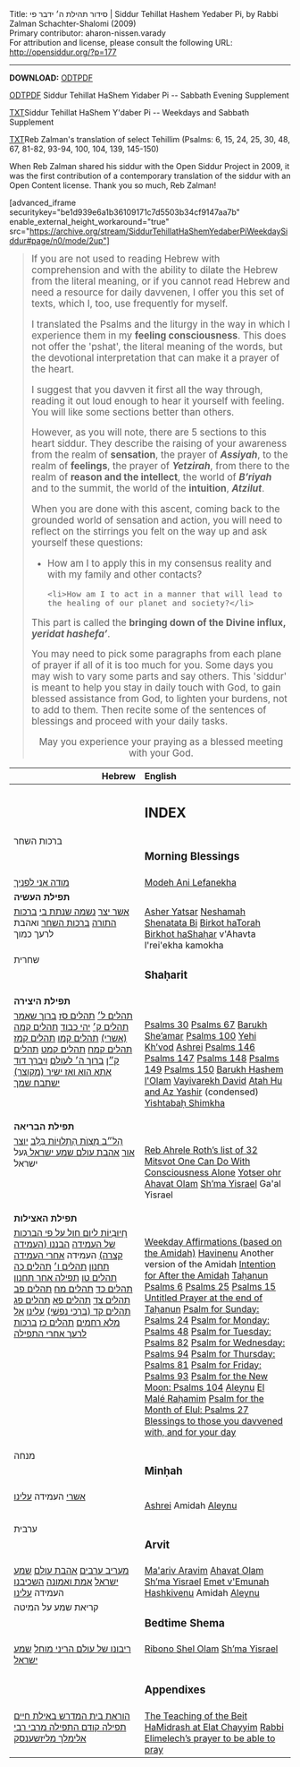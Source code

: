 <html>
<head></head>
<body>
Title: סידור תהילת ה׳ ידבר פי | Siddur Tehillat Hashem Yedaber Pi, by Rabbi Zalman Schachter-Shalomi (2009)<br />
Primary contributor: aharon-nissen.varady<br />
For attribution and license, please consult the following URL: <a href="http://opensiddur.org/?p=177">http://opensiddur.org/?p=177</a>
<p />
<hr />

<strong>DOWNLOAD:</strong> <a class="download" href="https://opensiddur.org/wp-content/uploads/2009/10/Siddur-Tehillat-haShem-Weekday-Siddur.odt">ODT</a><a class="pdf" href="https://opensiddur.org/wp-content/uploads/2009/10/Siddur-Tehillat-haShem-Weekday-Siddur.pdf">PDF</a>

<a class="download" href="https://opensiddur.org/wp-content/uploads/2009/10/Siddur-Tehillat-haShem-Sabbath-Supplement.odt">ODT</a><a class="pdf" href="https://opensiddur.org/wp-content/uploads/2009/10/Siddur-Tehillat-haShem-Sabbath-Supplement.pdf">PDF</a> Siddur Tehillat HaShem Yidaber Pi -- Sabbath Evening Supplement

<a class="download" href="https://opensiddur.org/wp-content/uploads/2009/10/Siddur-Tehillat-HaShem-Yidaber-Pi.txt">TXT</a>Siddur Tehillat HaShem Y'daber Pi -- Weekdays and Sabbath Supplement

<a class="download" href="https://opensiddur.org/wp-content/uploads/2009/10/Reb-Zalmans-Psalms-utf-8.txt">TXT</a>Reb Zalman's translation of select Tehillim (Psalms: 6, 15, 24, 25, 30, 48, 67, 81-82, 93-94, 100, 104, 139, 145-150)

When Reb Zalman shared his siddur with the Open Siddur Project in 2009, it was the first contribution of a contemporary translation of the siddur with an Open Content license. Thank you so much, Reb Zalman!

[advanced_iframe securitykey="be1d939e6a1b36109171c7d5503b34cf9147aa7b" enable_external_height_workaround="true" src="https://archive.org/stream/SiddurTehillatHaShemYedaberPiWeekdaySiddur#page/n0/mode/2up"]

<blockquote><div class="english" style="font-size: 1.2em;">
If you are not used to reading Hebrew with comprehension and with the ability to dilate the Hebrew from the literal meaning, or if you cannot read Hebrew and need a resource for daily davvenen, I offer you this set of texts, which I, too, use frequently for myself.

I translated the Psalms and the liturgy in the way in which I experience them in my <strong>feeling consciousness</strong>. This does not offer the 'pshat', the literal meaning of the words, but the devotional interpretation that can make it a prayer of the heart.

I suggest that you davven it first all the way through, reading it out loud enough to hear it yourself with feeling. You will like some sections better than others.

However, as you will note, there are 5 sections to this heart siddur.  They describe the raising of your awareness from the realm of <strong>sensation</strong>, the prayer of <strong><em>Assiyah</em></strong>, to the realm of <strong>feelings</strong>, the prayer of <strong><em>Yetzirah</em></strong>, from there to the realm of <strong>reason and the intellect</strong>, the world of <strong><em>B’riyah</em></strong> and to the summit, the world of the <strong>intuition</strong>, <strong><em>Atzilut</em></strong>.

When you are done with this ascent, coming back to the grounded world of sensation and action, you will need to reflect on the stirrings you felt on the way up and ask yourself these questions:

<ul>
    <li>How am I to apply this in my consensus reality and with my family and other contacts?</li>
    
    <li>How am I to act in a manner that will lead to the healing of our planet and society?</li>
</ul>

This part is called the <strong>bringing down of the Divine influx, <em>yeridat hashefa’</em></strong>.

You may need to pick some paragraphs from each plane of prayer if all of it is too much for you. Some days you may wish to vary some parts and say others. This 'siddur' is meant to help you stay in daily touch with God, to gain blessed assistance from God, to lighten your burdens, not to add to them. Then recite some of the sentences of blessings and proceed with your daily tasks.

<center>May you experience
your praying
as a blessed meeting
with your God.</center>
</div></blockquote>

<table style="margin-left: auto;margin-right: auto;" class="draggable">
<thead><tr><th id="x" style="text-align: right;">Hebrew</th><th style="text-align: left;">English</th></tr></thead>
<tbody>
<tr><td style="vertical-align:top;" width="46%">
<div class="liturgy"><span lang="he">

</span></div></td>
 
<td style="vertical-align:top;" width="53%">
<div class="english">
<h2>INDEX</h2>
</div></td></tr>


<tr><td style="vertical-align:top;" width="46%">
<div class="liturgy"><span lang="he">
ברכות השחר
</span></div></td>
 
<td style="vertical-align:top;" width="53%">
<div class="english">
<h3>Morning Blessings</h3>
</div></td></tr>


<tr><td style="vertical-align:top;" width="46%">
<div class="liturgy"><span lang="he">
<a href="http://opensiddur.org/?p=29385">מודה אני לפניך</a>
</span></div></td>
 
<td style="vertical-align:top;" width="53%">
<div class="english">
<a href="http://opensiddur.org/?p=29385">Modeh Ani Lefanekha</a>
</div></td></tr>


<tr><td style="vertical-align:top;" width="46%">
<div class="liturgy"><span lang="he">
<strong>תפילת העשיה</strong>
</span></div></td>
 
<td style="vertical-align:top;" width="53%">
<div class="english">

</div></td></tr>


<tr><td style="vertical-align:top;" width="46%">
<div class="liturgy"><span lang="he">
<a href="http://opensiddur.org/?p=17029">אשר יצר</a>
<a href="http://opensiddur.org/?p=17309">נשמה שנתת בי</a>
<a href="http://opensiddur.org/?p=17284">ברכות התורה</a>
<a href="http://opensiddur.org/?p=20929">ברכות השחר</a>
ואהבת לרעך כמוך
</span></div></td>
 
<td style="vertical-align:top;" width="53%">
<div class="english">
<a href="http://opensiddur.org/?p=17029">Asher Yatsar</a>
<a href="http://opensiddur.org/?p=17309">Neshamah Shenatata Bi</a>
<a href="http://opensiddur.org/?p=17284">Birkot haTorah</a>
<a href="http://opensiddur.org/?p=20929">Birkhot haShaḥar</a>
v'Ahavta l'rei'ekha kamokha
</div></td></tr>


<tr><td style="vertical-align:top;" width="46%">
<div class="liturgy"><span lang="he">
שחרית
</span></div></td>
 
<td style="vertical-align:top;" width="53%">
<div class="english">
<h3>Shaḥarit</h3>
</div></td></tr>


<tr><td style="vertical-align:top;" width="46%">
<div class="liturgy"><span lang="he">
<strong>תפילת היצירה</strong>
</span></div></td>
 
<td style="vertical-align:top;" width="53%">
<div class="english">

</div></td></tr>


<tr><td style="vertical-align:top;" width="46%">
<div class="liturgy"><span lang="he">
<a href="http://opensiddur.org/?p=16071">תהלים ל׳</a>
<a href="http://opensiddur.org/?p=16529">תהלים סז</a>
<a href="http://opensiddur.org/?p=17825">ברוך שאמר</a>
<a href="http://opensiddur.org/?p=16555">תהלים ק׳</a>
<a href="http://opensiddur.org/?p=18119">יהי כבוד</a>
<a href="http://opensiddur.org/?p=20948">תהלים קמה (אשרי)‏</a>
<a href="http://opensiddur.org/?p=20962">תהלים קמו</a>
<a href="http://opensiddur.org/?p=20969">תהלים קמז</a>
<a href="http://opensiddur.org/?p=20977">תהלים קמח</a>
<a href="http://opensiddur.org/?p=20984">תהלים קמט</a>
<a href="http://opensiddur.org/?p=20989">תהלים ק״ן</a>
<a href="http://opensiddur.org/?p=21001">ברוך ה׳ לעולם</a>
<a href="http://opensiddur.org/?p=21008">ויברך דוד</a>
<a href="http://opensiddur.org/?p=21013">אתא הוא ואז ישיר (מקוצר)‏</a>
<a href="http://opensiddur.org/?p=21023">ישתבח שמך </a>
</span></div></td>
 
<td style="vertical-align:top;" width="53%">
<div class="english">

<a href="http://opensiddur.org/?p=16071">Psalms 30</a>
<a href="http://opensiddur.org/?p=16529">Psalms 67</a>
<a href="http://opensiddur.org/?p=17825">Barukh She’amar</a>
<a href="http://opensiddur.org/?p=16555">Psalms 100</a>
<a href="http://opensiddur.org/?p=18119">Yehi Kh’vod</a>
<a href="http://opensiddur.org/?p=20948">Ashrei</a>
<a href="http://opensiddur.org/?p=20962">Psalms 146</a>
<a href="http://opensiddur.org/?p=20969">Psalms 147</a>
<a href="http://opensiddur.org/?p=20977">Psalms 148</a>
<a href="http://opensiddur.org/?p=20984">Psalms 149</a>
<a href="http://opensiddur.org/?p=20989">Psalms 150</a>
<a href="http://opensiddur.org/?p=21001">Barukh Hashem l'Olam</a>
<a href="http://opensiddur.org/?p=21008">Vayivarekh David</a>
<a href="http://opensiddur.org/?p=21013">Atah Hu and Az Yashir</a> (condensed)
<a href="http://opensiddur.org/?p=21023">Yishtabaḥ Shimkha</a>

</div></td></tr>


<tr><td style="vertical-align:top;" width="46%">
<div class="liturgy"><span lang="he">
<strong>תפילת הבריאה</strong>
</span></div></td>
 
<td style="vertical-align:top;" width="53%">
<div class="english">

</div></td></tr>


<tr><td style="vertical-align:top;" width="46%">
<div class="liturgy"><span lang="he">
<a href="http://opensiddur.org/?p=21031">הַל״ב מִצְוֺת הַתְלוּיוֹת בַּלֵּב</a>
<a href="http://opensiddur.org/?p=21412">יוצר אור</a>
<a href="http://opensiddur.org/?p=21403">אהבת עולם </a>
<a href="http://opensiddur.org/?p=20907">שמע ישראל </a>
געל ישראל
</span></div></td>
 
<td style="vertical-align:top;" width="53%">
<div class="english">

<a href="http://opensiddur.org/?p=21031">Reb Ahrele Roth’s list of 32 Mitsvot One Can Do With Consciousness Alone</a>
<a href="http://opensiddur.org/?p=21412">Yotser ohr</a>
<a href="http://opensiddur.org/?p=21403">Ahavat Olam</a>
<a href="http://opensiddur.org/?p=20907">Sh’ma Yisrael</a>
Ga'al Yisrael
</div></td></tr>


<tr><td style="vertical-align:top;" width="46%">
<div class="liturgy"><span lang="he">
<strong>תפילת האצילות</strong>
</span></div></td>
 
<td style="vertical-align:top;" width="53%">
<div class="english">

</div></td></tr>


<tr><td style="vertical-align:top;" width="46%">
<div class="liturgy"><span lang="he">
<a href="http://opensiddur.org/?p=21107">חִיוּבִיוֹת ליום חול על פי הברכות של העמידה</a>
<a href="http://opensiddur.org/?p=21089">הבננו (העמידה קצרה)‏</a>
העמידה
<a href="http://opensiddur.org/?p=29416">אחרי העמידה</a>
<a href="http://opensiddur.org/?p=10440">תחנון</a>
<a href="http://opensiddur.org/?p=20900">תהלים ו׳</a>
<a href="http://opensiddur.org/?p=20883">תהלים כה</a>
<a href="http://opensiddur.org/?p=20866">תהלים טו</a>
<a href="http://opensiddur.org/?p=20851">תפילה אחר תחנון</a>
<a href="http://opensiddur.org/?p=16164">תהלים כד</a>
<a href="http://opensiddur.org/?p=16235">תהלים מח</a>
<a href="http://opensiddur.org/?p=16241">תהלים פב</a>
<a href="http://opensiddur.org/?p=16119">תהלים צד</a>
<a href="http://opensiddur.org/?p=16128">תהלים פא</a>
<a href="http://opensiddur.org/?p=16137">תהלים פג</a>
<a href="http://opensiddur.org/?p=20811">תהלים קד (ברכי נפשׁי)‏</a>
<a href="http://opensiddur.org/?p=20891">עלינו</a>
<a href="http://opensiddur.org/?p=29393">אל מלא רחמים</a>
<a href="http://opensiddur.org/?p=16709">תהלים כז</a>
<a href="http://opensiddur.org/?p=21390">ברכות לרעך אחרי התפילה</a>
&nbsp;
</span></div></td>
 
<td style="vertical-align:top;" width="53%">
<div class="english">

<a href="http://opensiddur.org/?p=21107">Weekday Affirmations (based on the Amidah)</a>
<a href="http://opensiddur.org/?p=21089">Havinenu</a>
Another version of the Amidah
<a href="http://opensiddur.org/?p=29416">Intention for After the Amidah</a>
<a href="http://opensiddur.org/?p=10440">Taḥanun</a>
<a href="http://opensiddur.org/?p=20900">Psalms 6</a>
<a href="http://opensiddur.org/?p=20883">Psalms 25</a>
<a href="http://opensiddur.org/?p=20866">Psalms 15</a>
<a href="http://opensiddur.org/?p=20851">Untitled Prayer at the end of Taḥanun</a>
<a href="http://opensiddur.org/?p=16164">Psalm for Sunday: Psalms 24</a>
<a href="http://opensiddur.org/?p=16235">Psalm for Monday: Psalms 48</a>
<a href="http://opensiddur.org/?p=16241">Psalm for Tuesday: Psalms 82</a>
<a href="http://opensiddur.org/?p=16119">Psalm for Wednesday: Psalms 94</a>
<a href="http://opensiddur.org/?p=16128">Psalm for Thursday: Psalms 81</a>
<a href="http://opensiddur.org/?p=16137">Psalm for Friday: Psalms 93</a>
<a href="http://opensiddur.org/?p=20811">Psalm for the New Moon: Psalms 104</a>
<a href="http://opensiddur.org/?p=20891">Aleynu</a>
<a href="http://opensiddur.org/?p=29393">El Malé Raḥamim</a>
<a href="http://opensiddur.org/?p=16709">Psalm for the Month of Elul: Psalms 27</a>
<a href="http://opensiddur.org/?p=21390">Blessings to those you davvened with, and for your day</a>

</div></td></tr>


<tr><td style="vertical-align:top;" width="46%">
<div class="liturgy"><span lang="he">
מנחה
</span></div></td>
 
<td style="vertical-align:top;" width="53%">
<div class="english">
<h3>Minḥah</h3>
</div></td></tr>


<tr><td style="vertical-align:top;" width="46%">
<div class="liturgy"><span lang="he">
<a href="http://opensiddur.org/?p=20948">אשרי</a>
העמידה
<a href="http://opensiddur.org/?p=20891">עלינו</a>
</span></div></td>
 
<td style="vertical-align:top;" width="53%">
<div class="english">

<a href="http://opensiddur.org/?p=20948">Ashrei</a>
Amidah
<a href="http://opensiddur.org/?p=20891">Aleynu</a>

</div></td></tr>


<tr><td style="vertical-align:top;" width="46%">
<div class="liturgy"><span lang="he">
ערבית
</span></div></td>
 
<td style="vertical-align:top;" width="53%">
<div class="english">
<h3>Arvit</h3>
</div></td></tr>


<tr><td style="vertical-align:top;" width="46%">
<div class="liturgy"><span lang="he">
<a href="http://opensiddur.org/?p=22068">מעריב ערבים</a>
<a href="http://opensiddur.org/?p=22073">אהבת עולם</a>
<a href="http://opensiddur.org/?p=20907">שמע ישראל</a>
<a href="http://opensiddur.org/?p=29411">אמת ואמונה</a>
<a href="http://opensiddur.org/?p=29407">השכיבנו</a>
העמידה
<a href="http://opensiddur.org/?p=20891">עלינו</a>
</span></div></td>
 
<td style="vertical-align:top;" width="53%">
<div class="english">
<a href="http://opensiddur.org/?p=22068">Ma'ariv Aravim</a>
<a href="http://opensiddur.org/?p=22073">Ahavat Olam</a>
<a href="http://opensiddur.org/?p=20907">Sh’ma Yisrael</a>
<a href="http://opensiddur.org/?p=29411">Emet v'Emunah</a>
<a href="http://opensiddur.org/?p=29407">Hashkivenu</a>
Amidah
<a href="http://opensiddur.org/?p=20891">Aleynu</a>
</div></td></tr>


<tr><td style="vertical-align:top;" width="46%">
<div class="liturgy"><span lang="he">
קריאת שמע על המיטה
</span></div></td>
 
<td style="vertical-align:top;" width="53%">
<div class="english">
<h3>Bedtime Shema</h3>
</div></td></tr>


<tr><td style="vertical-align:top;" width="46%">
<div class="liturgy"><span lang="he">
<a href="http://opensiddur.org/?p=16104">ריבונו של עולם הריני מוחל</a>
<a href="http://opensiddur.org/?p=20907">שמע ישראל</a>
</span></div></td>
 
<td style="vertical-align:top;" width="53%">
<div class="english">
<a href="http://opensiddur.org/?p=16104">Ribono Shel Olam</a>
<a href="http://opensiddur.org/?p=20907">Sh’ma Yisrael</a>
</div></td></tr>


<tr><td style="vertical-align:top;" width="46%">
<div class="liturgy"><span lang="he">

</span></div></td>
 
<td style="vertical-align:top;" width="53%">
<div class="english">
<h3>Appendixes</h3>
</div></td></tr>


<tr><td style="vertical-align:top;" width="46%">
<div class="liturgy"><span lang="he">
<a href="http://opensiddur.org/?p=16080">הוראת בית המדרש באילת חיים</a>
<a href="http://opensiddur.org/?p=16095">תפילה קודם התפילה מרבי רבי אלימלך מליזשענסק</a>
</span></div></td>
 
<td style="vertical-align:top;" width="53%">
<div class="english">
<a href="http://opensiddur.org/?p=16080">The Teaching of the Beit HaMidrash at Elat Chayyim</a>
<a href="http://opensiddur.org/?p=16095">Rabbi Elimelech’s prayer to be able to pray</a>
</div></td></tr>
</tbody></table>
</body>
</html>